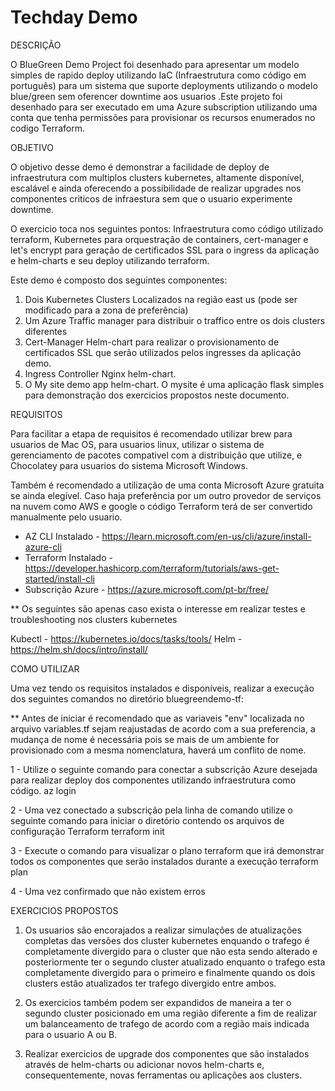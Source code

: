 # Techday Demo



DESCRIÇÃO

O BlueGreen Demo Project foi desenhado para apresentar um modelo simples de rapido deploy utilizando IaC (Infraestrutura como código em português) para um sistema que suporte deployments utilizando o modelo blue/green sem oferencer downtime aos usuarios
.Este projeto foi desenhado para ser executado em uma Azure subscription utilizando uma conta que tenha permissões para provisionar os recursos enumerados no codigo Terraform.

OBJETIVO

O objetivo desse demo é demonstrar a facilidade de deploy de infraestrutura com multiplos clusters kubernetes, altamente disponível, escalável e ainda oferecendo a possibilidade de realizar upgrades nos componentes criticos de infraestura sem que o usuario experimente downtime. 

O exercicio toca nos seguintes pontos: Infraestrutura como código utilizado terraform, Kubernetes para orquestração de containers, cert-manager e let's encrypt para geração de certificados SSL para o ingress da aplicação e helm-charts e seu deploy utilizando terraform. 


Este demo é composto dos seguintes componentes:
1. Dois Kubernetes Clusters Localizados na região east us (pode ser modificado para a zona de preferência)
2. Um Azure Traffic manager para distribuir o traffico entre os dois clusters diferentes
3. Cert-Manager Helm-chart para realizar o provisionamento de certificados SSL que serão utilizados pelos ingresses da aplicação demo.
4. Ingress Controller Nginx helm-chart.
5. O My site demo app helm-chart. O mysite é uma aplicação flask simples para demonstração dos exercicios propostos neste documento. 


REQUISITOS

Para facilitar a etapa de requisitos é recomendado utilizar brew para usuarios de Mac OS, para usuarios linux, utilizar o sistema de gerenciamento de pacotes compativel com a distribuição que utilize, e Chocolatey para usuarios do sistema Microsoft Windows. 

Também é recomendado a utilização de uma conta Microsoft Azure gratuita se ainda elegível. Caso haja preferência por um outro provedor de serviços na nuvem como AWS e google o código Terraform terá de ser convertido manualmente pelo usuario.

* AZ CLI Instalado    - https://learn.microsoft.com/en-us/cli/azure/install-azure-cli
* Terraform Instalado - https://developer.hashicorp.com/terraform/tutorials/aws-get-started/install-cli
* Subscrição Azure    - https://azure.microsoft.com/pt-br/free/

** Os seguintes são apenas caso exista o interesse em realizar testes e troubleshooting nos clusters kubernetes

Kubectl - https://kubernetes.io/docs/tasks/tools/
Helm    - https://helm.sh/docs/intro/install/


COMO UTILIZAR

Uma vez tendo os requisitos instalados e disponíveis, realizar a execução dos seguintes comandos no diretório bluegreendemo-tf:

** Antes de iniciar é recomendado que as variaveis "env" localizada no arquivo variables.tf sejam reajustadas de acordo com a sua preferencia, a mudança de nome é necessária pois se mais de um ambiente for provisionado com a mesma nomenclatura, haverá um conflito de nome. 

1 - Utilize o seguinte comando para conectar a subscrição Azure desejada para realizar deploy dos componentes utilizando infraestrutura como código.
az login

2 - Uma vez conectado a subscrição pela linha de comando utilize o seguinte comando para iniciar o diretório contendo os arquivos de configuração Terraform
terraform init

3 - Execute o comando para visualizar o plano terraform que irá demonstrar todos os componentes que serão instalados durante a execução
terraform plan

4 - Uma vez confirmado que não existem erros 

EXERCICIOS PROPOSTOS

1. Os usuarios são encorajados a realizar simulações de atualizações completas das versões dos cluster kubernetes enquando o trafego é completamente divergido para o cluster que não esta sendo alterado e posteriormente ter o segundo cluster atualizado enquanto o trafego esta completamente divergido para o primeiro e finalmente quando os dois clusters estão atualizados ter trafego divergido entre ambos. 

2. Os exercicios também podem ser expandidos de maneira a ter o segundo cluster posicionado em uma região diferente a fim de realizar um balanceamento de trafego de acordo com a região mais indicada para o usuario A ou B. 

3. Realizar exercicios de upgrade dos componentes que são instalados através de helm-charts ou adicionar novos helm-charts e, consequentemente, novas ferramentas ou aplicações aos clusters. 
